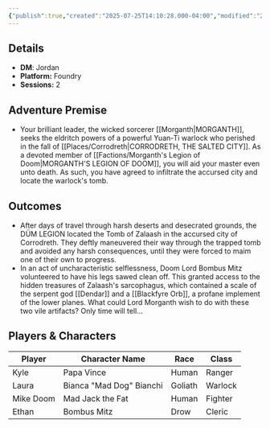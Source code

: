 ```yaml
---
{"publish":true,"created":"2025-07-25T14:10:28.000-04:00","modified":"2025-10-09T17:05:31.494-04:00","published":"2025-10-09T17:05:31.494-04:00","cssclasses":"","DM":"Jordan","Players":["Kyle","Laura","Mike Doom","Ethan"],"Platform":"Foundry","Sessions":2,"Start Date":"2025-01-22","End Date":"2025-01-29"}
---
```


## Details
- **DM**: Jordan
- **Platform:** Foundry
- **Sessions:** 2

## Adventure Premise
- Your brilliant leader, the wicked sorcerer [[Morganth\|MORGANTH]], seeks the eldritch powers of a powerful Yuan-Ti warlock who perished in the fall of [[Places/Corrodreth\|CORRODRETH, THE SALTED CITY]]. As a devoted member of [[Factions/Morganth's Legion of Doom\|MORGANTH'S LEGION OF DOOM]], you will aid your master even unto death. As such, you have agreed to infiltrate the accursed city and locate the warlock's tomb.

## Outcomes
- After days of travel through harsh deserts and desecrated grounds, the DÜM LEGION located the Tomb of Zalaash in the accursed city of Corrodreth. They deftly maneuvered their way through the trapped tomb and avoided any harsh consequences, until they were forced to maim one of their own to progress. 
- In an act of uncharacteristic selflessness, Doom Lord Bombus Mitz volunteered to have his legs sawed clean off. This granted access to the hidden treasures of Zalaash's sarcophagus, which contained a scale of the serpent god [[Dendar]] and a [[Blackfyre Orb]], a profane implement of the lower planes. What could Lord Morganth wish to do with these two vile artifacts? Only time will tell…

## Players & Characters
| Player              | Character Name           | Race    | Class   |
| ------------------- | ------------------------ | ------- | ------- |
| Kyle | Papa Vince               | Human   | Ranger  |
| Laura | Bianca "Mad Dog" Bianchi | Goliath | Warlock |
| Mike Doom | Mad Jack the Fat         | Human   | Fighter |
| Ethan | Bombus Mitz              | Drow    | Cleric  |
